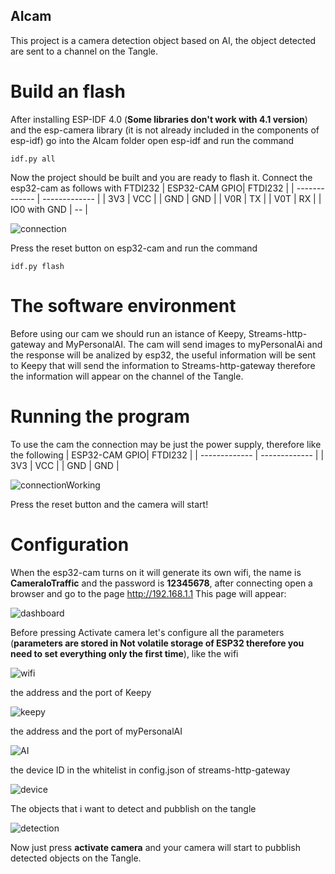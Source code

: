 ## AIcam

This project is a camera detection object based on AI, the object detected are sent to a channel on the Tangle.

# Build an flash

After installing ESP-IDF 4.0 (**Some libraries don't work with 4.1 version**) and the esp-camera library (it is not already included in the components of esp-idf) go into the AIcam folder open esp-idf and run the command
```
idf.py all
```

Now the project should be built and you are ready to flash it.
Connect the esp32-cam as follows with FTDI232
| ESP32-CAM GPIO| FTDI232 |
| ------------- | ------------- |
| 3V3           | VCC           |
| GND           | GND           |
| V0R           | TX           |
| V0T           | RX           |
| IO0 with GND   |  --          |

![connection](https://github.com/elRaulito/Iotraffic-hackaton/blob/main/images/AI/programming.jpg?raw=true)

Press the reset button on esp32-cam and run the command 

```
idf.py flash

```
# The software environment

Before using our cam we should run an istance of Keepy, Streams-http-gateway and MyPersonalAI.
The cam will send images to myPersonalAi and the response will be analized by esp32, the useful information will be sent to Keepy that will send the information to Streams-http-gateway therefore the information will appear on the channel of the Tangle.

# Running the program

To use the cam the connection may be just the power supply, therefore like the following
| ESP32-CAM GPIO| FTDI232 |
| ------------- | ------------- |
| 3V3           | VCC           |
| GND           | GND           |

![connectionWorking](https://github.com/elRaulito/Iotraffic-hackaton/blob/main/images/AI/working.jpg?raw=true)

Press the reset button and the camera will start!

# Configuration

When the esp32-cam turns on it will generate its own wifi, the name is **CameraIoTraffic** and the password is **12345678**, after connecting
open a browser and go to the page http://192.168.1.1 
This page will appear:

![dashboard](https://github.com/elRaulito/Iotraffic-hackaton/blob/main/AIcam/AI-dash/dash.PNG?raw=true)

Before pressing Activate camera let's configure all the parameters (**parameters are stored in Not volatile storage of ESP32 therefore you need to set everything only the first time**), 
like the wifi

![wifi](https://github.com/elRaulito/Iotraffic-hackaton/blob/main/AIcam/AI-dash/wifi.PNG?raw=true)

the address and the port of Keepy

![keepy](https://github.com/elRaulito/Iotraffic-hackaton/blob/main/AIcam/AI-dash/keepy.PNG?raw=true)

the address and the port of myPersonalAI

![AI](https://github.com/elRaulito/Iotraffic-hackaton/blob/main/AIcam/AI-dash/AIport.PNG?raw=true)

the device ID in the whitelist in config.json of streams-http-gateway

![device](https://github.com/elRaulito/Iotraffic-hackaton/blob/main/AIcam/AI-dash/device.PNG?raw=true)

The objects that i want to detect and pubblish on the tangle

![detection](https://github.com/elRaulito/Iotraffic-hackaton/blob/main/AIcam/AI-dash/detection.PNG?raw=true)

Now just press **activate camera** and your camera will start to pubblish detected objects on the Tangle.
